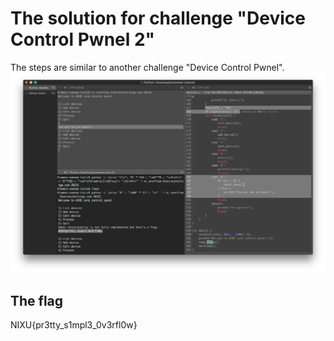 # The solution for challenge "Device Control Pwnel 2"

The steps are similar to another challenge "Device Control Pwnel". ![The screen](screen.png)

## The flag
NIXU{pr3tty_s1mpl3_0v3rfl0w}
